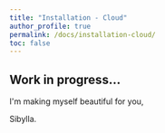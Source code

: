 ```yaml
---
title: "Installation - Cloud"
author_profile: true
permalink: /docs/installation-cloud/
toc: false
---
```



## Work in progress...


I'm making myself beautiful for you,

  Sibylla.
